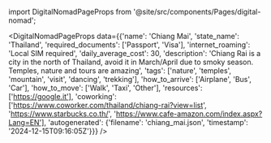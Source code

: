 
import DigitalNomadPageProps from '@site/src/components/Pages/digital-nomad';

<DigitalNomadPageProps
    data={{'name': 'Chiang Mai', 'state_name': 'Thailand', 'required_documents': ['Passport', 'Visa'], 'internet_roaming': 'Local SIM required', 'daily_average_cost': 30, 'description': 'Chiang Rai is a city in the north of Thailand, avoid it in March/April due to smoky season. Temples, nature and tours are amazing', 'tags': ['nature', 'temples', 'mountain', 'visit', 'dancing', 'trekking'], 'how_to_arrive': ['Airplane', 'Bus', 'Car'], 'how_to_move': ['Walk', 'Taxi', 'Other'], 'resources': ['https://google.it'], 'coworking': ['https://www.coworker.com/thailand/chiang-rai?view=list', 'https://www.starbucks.co.th/', 'https://www.cafe-amazon.com/index.aspx?Lang=EN'], 'autogenerated': {'filename': 'chiang_mai.json', 'timestamp': '2024-12-15T09:16:05Z'}}}
/>
